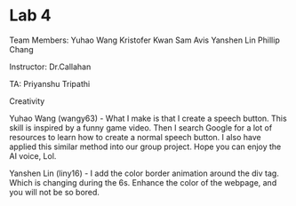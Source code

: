 # Lab 4

Team Members:
Yuhao Wang
Kristofer Kwan
Sam Avis
Yanshen Lin
Phillip Chang

Instructor:
Dr.Callahan

TA:
Priyanshu Tripathi

Creativity

Yuhao Wang (wangy63)
	- What I make is that I create a speech button. This skill is inspired by a funny game video. Then I search Google for a lot of resources to learn how to create a normal speech button. I also have applied this similar method into our group project. Hope you can enjoy the AI voice, Lol.

Yanshen Lin (liny16)
	- I add the color border animation around the div tag. Which is changing during the 6s. Enhance the color of the webpage, and you will not be so bored.


